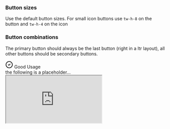 <!-- markdownlint-disable MD041 MD033 -->

### Button sizes

Use the default button sizes. For small icon buttons use <code>tw-h-8</code> on the button and <code>tw-h-4</code> on the icon

### Button combinations

The primary button should always be the last button (right in a ltr layout), all other buttons should be secondary buttons.

<div>
  <div className="tw-flex tw-items-center tw-gap-2 tw-py-2">
    <svg xmlns="http://www.w3.org/2000/svg" width="24" height="24" viewBox="0 0 24 24" fill="none" stroke="currentColor" stroke-width="2" stroke-linecap="round" stroke-linejoin="round" class="lucide lucide-circle-check tw-text-green-500"><circle cx="12" cy="12" r="10"/><path d="m9 12 2 2 4-4"/></svg>
    <span>Good Usage</span>
  </div>
  <div>the following is a placeholder...</div>
  <div className="tw-bg-green-500 tw-p-2 tw-h-24">
    <iframe className="tw-border tw-w-[100%] tw-h-20" src="http://localhost:5173/" />
  </div>
</div>
<div>
  <div className="tw-flex tw-items-center tw-gap-2 tw-py-2">
    <svg xmlns="http://www.w3.org/2000/svg" width="24" height="24" viewBox="0 0 24 24" fill="none" stroke="currentColor" stroke-width="2" stroke-linecap="round" stroke-linejoin="round" class="lucide lucide-circle-x tw-text-red-500"><circle cx="12" cy="12" r="10"/><path d="m15 9-6 6"/><path d="m9 9 6 6"/></svg>
    <span>Bad Usage</span>
  </div>
  <div>the following is a placeholder...</div>
  <div className="tw-bg-red-500 tw-p-2 tw-h-24">
    <iframe className="tw-border tw-w-[100%] tw-h-20" src="http://localhost:5173/" />
  </div>
</div>

### Here is some code

<details>
<summary>md pages can even include a code example</summary>

```js
import { Button } from '@/components/shadcn-ui/button';"

export default function ButtonExample() {
  return (
    <Button>Hello World</Button>
  )
}
```

</details>

### Now to the real usage pattern components

#### Button combinations
